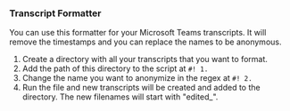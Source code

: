 ### Transcript Formatter

You can use this formatter for your Microsoft Teams transcripts.
It will remove the timestamps and you can replace the names to be anonymous.

1. Create a directory with all your transcripts that you want to format.
2. Add the path of this directory to the script at `#! 1.`
3. Change the name you want to anonymize in the regex at `#! 2.`
4. Run the file and new transcripts will be created and added to the directory. The new filenames will start with "edited_". 


